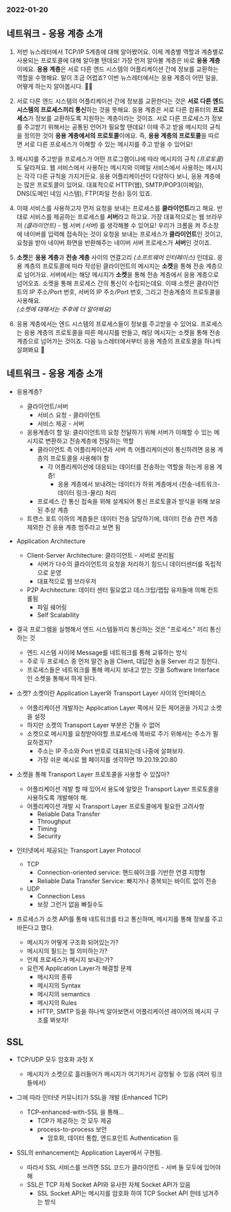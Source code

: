 ### 2022-01-20

## 네트워크 - 응용 계층 소개
1. 저번 뉴스레터에서 TCP/IP 5계층에 대해 알아봤어요. 
이제 계층별 역할과 계층별로 사용되는 프로토콜에 대해 알아볼 텐데요!
가장 먼저 알아볼 계층은 바로 **응용 계층**이에요. 
**응용 계층**은 서로 다른 엔드 시스템의 어플리케이션 간에 정보를 교환하는 역할을 수행해요. 
말이 조금 어렵죠? 이번 뉴스레터에서는 응용 계층이 어떤 일을, 어떻게 하는지 알아봅시다. 💪💪

2. 서로 다른 엔드 시스템의 어플리케이션 간에 정보를 교환한다는 것은 **서로 다른 엔드 시스템의 프로세스끼리 통신**하는 것을 뜻해요.
응용 계층은 서로 다른 컴퓨터의 **프로세스**가 정보를 교환하도록 지원하는 계층이라는 것이죠. 
서로 다른 프로세스가 정보를 주고받기 위해서는 공통된 언어가 필요할 텐데요!
이때 주고 받을 메시지의 규칙을 정의한 것이 **응용 계층에서의 프로토콜**이에요. 
즉, **응용 계층의 프로토콜**을 따르면 서로 다른 프로세스가 이해할 수 있는 메시지를 주고 받을 수 있어요!

3. 메시지를 주고받을 프로세스가 어떤 프로그램이냐에 따라 메시지의 규칙 *(프로토콜)* 도 달라져요. 
웹 서비스에서 사용하는 메시지와 이메일 서비스에서 사용하는 메시지는 각각 다른 규칙을 가지거든요. 
응용 어플리케이션이 다양하다 보니, 응용 계층에는 많은 프로토콜이 있어요. 
대표적으로 HTTP(웹), SMTP/POP3(이메일), DNS(도메인 네임 시스템), FTP(파일 전송) 등이 있죠.

4. 이때 서비스를 사용하고자 먼저 요청을 보내는 프로세스를 **클라이언트**라고 해요.
반대로 서비스를 제공하는 프로세스를 **서버**라고 하고요.
가장 대표적으로는 웹 브라우저 _(클라이언트)_ - 웹 서버 *(서버)* 를 생각해볼 수 있어요!
우리가 크롬을 켜 주소창에 네이버를 입력해 접속하는 것이 요청을 보내는 프로세스가 **클라이언트**인 것이고, 
요청을 받아 네이버 화면을 반환해주는 네이버 서버 프로세스가 **서버**인 것이죠. 

5. **소켓**은 **응용 계층**과 **전송 계층** 사이의 연결고리 *(소프트웨어 인터페이스)* 인데요. 
응용 계층의 프로토콜에 따라 작성된 클라이언트의 메시지는 **소켓**을 통해 전송 계층으로 넘어가요.
서버에서는 해당 메시지가 **소켓**을 통해 전송 계층에서 응용 계층으로 넘어오죠. 
소켓을 통해 프로세스 간의 통신이 수립되는데요.
이때 소켓은 클라이언트의 IP 주소/Port 번호, 서버의 IP 주소/Port 번호, 그리고 전송계층의 프로토콜을 사용해요.  
*(소켓에 대해서는 추후에 더 알아봐요)*

6. 응용 계층에서는 엔드 시스템의 프로세스들이 정보를 주고받을 수 있어요.
프로세스는 응용 계층의 프로토콜을 따른 메시지를 만들고, 해당 메시지는 소켓을 통해 전송 계층으로 넘어가는 것이죠. 
다음 뉴스레터에서부터 응용 계층의 프로토콜을 하나씩 살펴봐요 🙌

## 네트워크 - 응용 계층 소개
- 응용계층?
  - 클라이언트/서버
    - 서비스 요청 - 클라이언트
    - 서비스 제공 - 서버
  - 응용계층이 할 일: 클라이언트의 요청 전달하기 위해 서버가 이해할 수 있는 메시지로 변환하고 전송계층에 전달하는 역할
    - 클라이언트 측 어플리케이션과 서버 측 어플리케이션이 통신하려면 응용 계층의 프로토콜을 사용해야 함
      - 각 어플리케이션에 대응되는 데이터를 전송하는 역할을 하는게 응용 계층!
        - 응용 계층에서 보내려는 데이터가 하위 계층에서 (전송-네트워크-데이터 링크-물리) 처리
    - 프로세스 간 통신 접속을 위해 설계되어 통신 프로토콜과 방식을 위해 보유된 추상 계층
  - 트랜스 포트 이하의 계층들은 데이터 전송 담당하기에, 데이터 전송 관련 계층 제외한 건 응용 계층 범주라고 보면 됨

- Application Architecture
    - Client-Server Architecture: 클라이언트 - 서버로 분리됨
        - 서버가 다수의 클라이언트의 요청을 처리하기 힘드니 데이터센터를 독립적으로 운영
        - 대표적으로 웹 브라우저
    - P2P Architecture: 데이터 센터 필요없고 데스크탑/랩탑 유저들에 의해 컨트롤됨
        - 파일 쉐어링
        - Self Scalability

- 결국 프로그램을 실행해서 엔드 시스템들끼리 통신하는 것은 "프로세스" 끼리 통신하는 것
    - 엔드 시스템 사이에 Message를 네트워크를 통해 교류하는 방식
    - 주로 두 프로세스 중 먼저 말건 놈을 Client, 대답한 놈을 Server 라고 칭한다.
    - 프로세스들은 네트워크를 통해 메시지 보내고 받는 것을 Software Interface인 소켓을 통해서 하게 된다.

- 소켓? 소켓이란 Application Layer와 Transport Layer 사이의 인터페이스
    - 어플리케이션 개발자는 Application Layer 쪽에서 모든 제어권을 가지고 소켓을 설정
    - 하지만 소켓의 Transport Layer 부분은 건들 수 없어
    - 소켓으로 메시지를 요청받아야할 프로세스에 똑바로 주기 위해서는 주소가 필요하겠지?
        - 주소는 IP 주소와 Port 번호로 대표되는데 나중에 살펴보자.
        - 가장 쉬운 예시로 웹 페이지를 생각하면 19.20.19.20:80

- 소켓을 통해 Transport Layer 프로토콜을 사용할 수 있잖아?
    - 어플리케이션 개발 할 때 있어서 용도에 알맞은 Transport Layer 프로토콜을 사용하도록 개발해야 해.
    - 어플리케이션 개발 시 Transport Layer 프로토콜에게 필요한 고려사항
        - Reliable Data Transfer
        - Throughput
        - Timing
        - Security

- 인터넷에서 제공되는 Transport Layer Protocol
    - TCP
        - Connection-oriented service: 핸드쉐이크를 기반한 연결 지향형
        - Reliable Data Transfer Service: 빠지거나 중복되는 바이트 없이 전송
    - UDP
        - Connection Less
        - 보장 그런거 없음 빠질수도

- 프로세스가 소켓 API를 통해 네트워크를 타고 통신하며, 메시지를 통해 정보를 주고바든다고 했다.
    - 메시지가 어떻게 구조화 되어있는가?
    - 메시지의 필드는 뭘 의미하는가?
    - 언제 프로세스가 메시지 보내는가?
    - 요런게 Application Layer가 해결할 문제
        - 메시지의 종류
        - 메시지의 Syntax
        - 메시지의 semantics
        - 메시지의 Rules
        - HTTP, SMTP 등을 하나씩 알아보면서 어플리케이션 레이어의 메시지 구조를 봐보자!

## SSL 
- TCP/UDP 모두 암호화 과정 X
  - 메시지가 소켓으로 흘러들어가 메시지가 여기저기서 감청될 수 있음 (여러 링크들에서)

- 그에 따라 인터넷 커뮤니티가 SSL을 개발 (Enhanced TCP)
  - TCP-enhanced-with-SSL 을 통해...
    - TCP가 제공하는 것 모두 제공
    - process-to-process 보안
      - 암호화, 데이터 통합, 엔드포인트 Authentication 등

- SSL의 enhancement는 Application Layer에서 구현됨. 
  - 따라서 SSL 서비스를 쓰려면 SSL 코드가 클라이언트 - 서버 둘 모두에 있어야 해
  - SSL은 TCP 자체 Socket API와 유사한 자체 Socket API가 있음
    - SSL Socket API는 메시지를 암호화 하여 TCP Socket API 한테 넘겨주는 방식